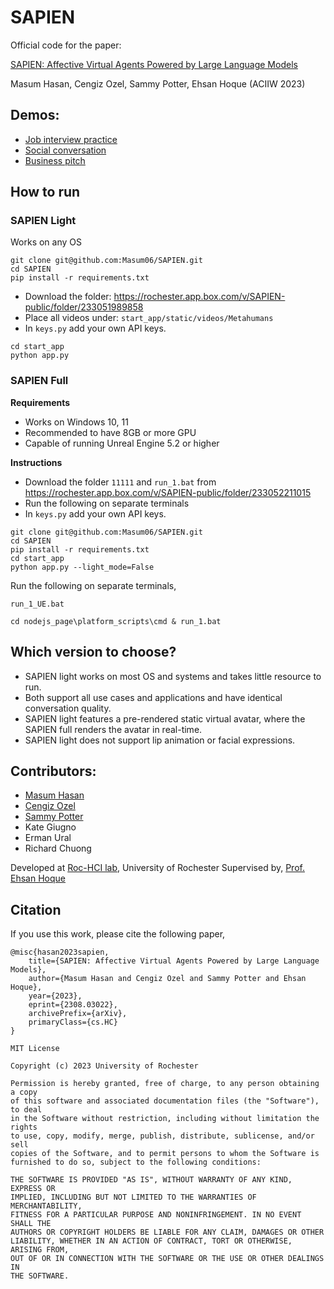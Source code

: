# SAPIEN

Official code for the paper:

[SAPIEN: Affective Virtual Agents Powered by Large Language Models](https://arxiv.org/abs/2308.03022) 

Masum Hasan, Cengiz Ozel, Sammy Potter, Ehsan Hoque (ACIIW 2023) 


## Demos:
- [Job interview practice](https://www.youtube.com/watch?v=FrV3-n9DbYc)
- [Social conversation](https://www.youtube.com/watch?v=PzWH-5MVJE4)
- [Business pitch](https://www.youtube.com/watch?v=jTgPEXVyn9g)


## How to run

### SAPIEN Light

Works on any OS

```
git clone git@github.com:Masum06/SAPIEN.git
cd SAPIEN
pip install -r requirements.txt
```

- Download the folder: https://rochester.app.box.com/v/SAPIEN-public/folder/233051989858
- Place all videos under: `start_app/static/videos/Metahumans`
- In `keys.py` add your own API keys.
  
```
cd start_app
python app.py
```

### SAPIEN Full

**Requirements**
- Works on Windows 10, 11
- Recommended to have 8GB or more GPU
- Capable of running Unreal Engine 5.2 or higher

**Instructions**
- Download the folder `11111` and `run_1.bat` from https://rochester.app.box.com/v/SAPIEN-public/folder/233052211015
- Run the following on separate terminals
- In `keys.py` add your own API keys.

```
git clone git@github.com:Masum06/SAPIEN.git
cd SAPIEN
pip install -r requirements.txt
cd start_app
python app.py --light_mode=False
```
Run the following on separate terminals,

```
run_1_UE.bat
```

```
cd nodejs_page\platform_scripts\cmd & run_1.bat
```

## Which version to choose?
- SAPIEN light works on most OS and systems and takes little resource to run.
- Both support all use cases and applications and have identical conversation quality.
- SAPIEN light features a pre-rendered static virtual avatar, where the SAPIEN full renders the avatar in real-time.
- SAPIEN light does not support lip animation or facial expressions.


## Contributors:
- [Masum Hasan](https://masumhasan.net/)
- [Cengiz Ozel](https://www.cengizozel.com/)
- [Sammy Potter](https://sammypotter.com/)
- Kate Giugno
- Erman Ural
- Richard Chuong

Developed at [Roc-HCI lab](https://roc-hci.com/), University of Rochester
Supervised by, [Prof. Ehsan Hoque](https://hoques.com/)

## Citation
If you use this work, please cite the following paper,

```
@misc{hasan2023sapien,
    title={SAPIEN: Affective Virtual Agents Powered by Large Language Models}, 
    author={Masum Hasan and Cengiz Ozel and Sammy Potter and Ehsan Hoque},
    year={2023},
    eprint={2308.03022},
    archivePrefix={arXiv},
    primaryClass={cs.HC}
}
```


```
MIT License

Copyright (c) 2023 University of Rochester

Permission is hereby granted, free of charge, to any person obtaining a copy
of this software and associated documentation files (the "Software"), to deal
in the Software without restriction, including without limitation the rights
to use, copy, modify, merge, publish, distribute, sublicense, and/or sell
copies of the Software, and to permit persons to whom the Software is
furnished to do so, subject to the following conditions:

THE SOFTWARE IS PROVIDED "AS IS", WITHOUT WARRANTY OF ANY KIND, EXPRESS OR
IMPLIED, INCLUDING BUT NOT LIMITED TO THE WARRANTIES OF MERCHANTABILITY,
FITNESS FOR A PARTICULAR PURPOSE AND NONINFRINGEMENT. IN NO EVENT SHALL THE
AUTHORS OR COPYRIGHT HOLDERS BE LIABLE FOR ANY CLAIM, DAMAGES OR OTHER
LIABILITY, WHETHER IN AN ACTION OF CONTRACT, TORT OR OTHERWISE, ARISING FROM,
OUT OF OR IN CONNECTION WITH THE SOFTWARE OR THE USE OR OTHER DEALINGS IN 
THE SOFTWARE.
```
